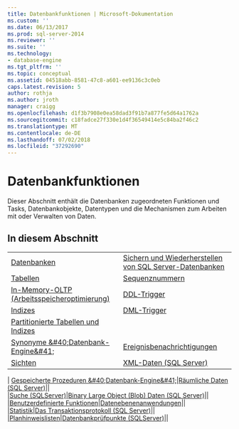 ```yaml
---
title: Datenbankfunktionen | Microsoft-Dokumentation
ms.custom: ''
ms.date: 06/13/2017
ms.prod: sql-server-2014
ms.reviewer: ''
ms.suite: ''
ms.technology:
- database-engine
ms.tgt_pltfrm: ''
ms.topic: conceptual
ms.assetid: 04518abb-8581-47c8-a601-ee9136c3c0eb
caps.latest.revision: 5
author: rothja
ms.author: jroth
manager: craigg
ms.openlocfilehash: d1f3b7908e0ea58dad3f91b7a877fe5d64a1762a
ms.sourcegitcommit: c18fadce27f330e1d4f36549414e5c84ba2f46c2
ms.translationtype: MT
ms.contentlocale: de-DE
ms.lasthandoff: 07/02/2018
ms.locfileid: "37292690"
---
```

# <a name="database-features"></a>Datenbankfunktionen
  Dieser Abschnitt enthält die Datenbanken zugeordneten Funktionen und Tasks, Datenbankobjekte, Datentypen und die Mechanismen zum Arbeiten mit oder Verwalten von Daten.  
  
## <a name="in-this-section"></a>In diesem Abschnitt  
  
|||
|--|--|
|[Datenbanken](databases/databases.md)|[Sichern und Wiederherstellen von SQL Server-Datenbanken](backup-restore/back-up-and-restore-of-sql-server-databases.md)|  
|[Tabellen](tables/tables.md)|[Sequenznummern](sequence-numbers/sequence-numbers.md)|[Massenimport und -export von Daten &#40;SQL Server&#41;](import-export/bulk-import-and-export-of-data-sql-server.md)|  
|[In-Memory-OLTP &#40;Arbeitsspeicheroptimierung&#41;](in-memory-oltp/in-memory-oltp-in-memory-optimization.md)|[DDL-Trigger](triggers/ddl-triggers.md)|[Data Compression](data-compression/data-compression.md) (Datenkomprimierung)|  
|[Indizes](indexes/indexes.md)|[DML-Trigger](triggers/dml-triggers.md)|[OLE-Automatisierungsobjekte in Transact-SQL](stored-procedures/ole-automation-objects-in-transact-sql.md)|  
|[Partitionierte Tabellen und Indizes](partitions/partitioned-tables-and-indexes.md)|
  [Synonyme &amp;#40;Datenbank-Engine&amp;#41;](synonyms/synonyms-database-engine.md)|[Ereignisbenachrichtigungen](service-broker/event-notifications.md)|  
|[Sichten](views/views.md)|[XML-Daten &#40;SQL Server&#41;](xml/xml-data-sql-server.md)|[Überwachen und Optimieren der Leistung](performance/monitor-and-tune-for-performance.md)|  
|
  [Gespeicherte Prozeduren &amp;#40;Datenbank-Engine&amp;#41;](stored-procedures/stored-procedures-database-engine.md)|[Räumliche Daten &#40;SQL Server&#41;](spatial/spatial-data-sql-server.md)||  
|[Suche &#40;SQLServer&#41;](../database-engine/search-sql-server.md)|[Binary Large Object &#40;Blob&#41; Daten &#40;SQL Server&#41;](blob/binary-large-object-blob-data-sql-server.md)||  
|[Benutzerdefinierte Funktionen](user-defined-functions/user-defined-functions.md)|[Datenebenenanwendungen](data-tier-applications/data-tier-applications.md)||  
|[Statistik](statistics/statistics.md)|[Das Transaktionsprotokoll &#40;SQL Server&#41;](logs/the-transaction-log-sql-server.md)||  
|[Planhinweislisten](performance/plan-guides.md)|[Datenbankprüfpunkte &#40;SQLServer&#41;](logs/database-checkpoints-sql-server.md)||  
  
  
